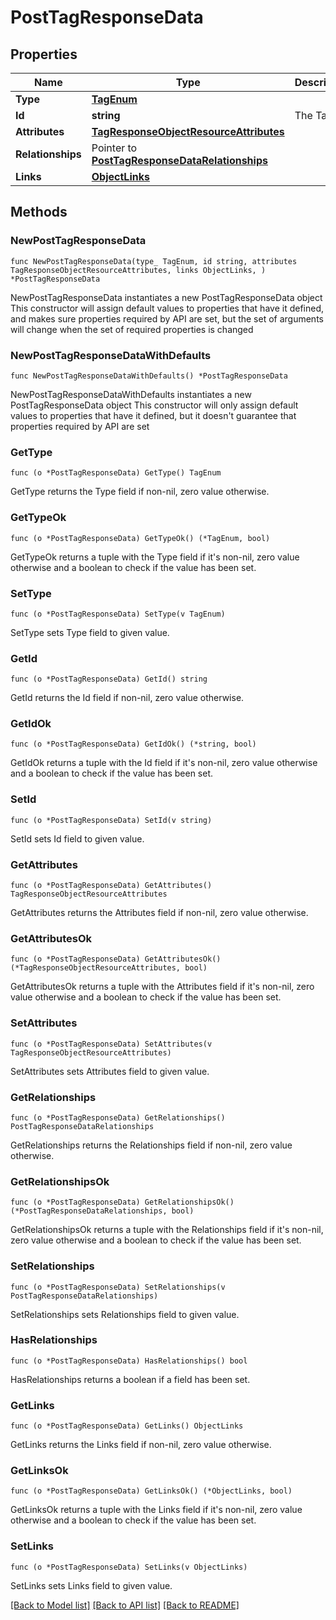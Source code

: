 # PostTagResponseData

## Properties

Name | Type | Description | Notes
------------ | ------------- | ------------- | -------------
**Type** | [**TagEnum**](TagEnum.md) |  | 
**Id** | **string** | The Tag ID | 
**Attributes** | [**TagResponseObjectResourceAttributes**](TagResponseObjectResourceAttributes.md) |  | 
**Relationships** | Pointer to [**PostTagResponseDataRelationships**](PostTagResponseDataRelationships.md) |  | [optional] 
**Links** | [**ObjectLinks**](ObjectLinks.md) |  | 

## Methods

### NewPostTagResponseData

`func NewPostTagResponseData(type_ TagEnum, id string, attributes TagResponseObjectResourceAttributes, links ObjectLinks, ) *PostTagResponseData`

NewPostTagResponseData instantiates a new PostTagResponseData object
This constructor will assign default values to properties that have it defined,
and makes sure properties required by API are set, but the set of arguments
will change when the set of required properties is changed

### NewPostTagResponseDataWithDefaults

`func NewPostTagResponseDataWithDefaults() *PostTagResponseData`

NewPostTagResponseDataWithDefaults instantiates a new PostTagResponseData object
This constructor will only assign default values to properties that have it defined,
but it doesn't guarantee that properties required by API are set

### GetType

`func (o *PostTagResponseData) GetType() TagEnum`

GetType returns the Type field if non-nil, zero value otherwise.

### GetTypeOk

`func (o *PostTagResponseData) GetTypeOk() (*TagEnum, bool)`

GetTypeOk returns a tuple with the Type field if it's non-nil, zero value otherwise
and a boolean to check if the value has been set.

### SetType

`func (o *PostTagResponseData) SetType(v TagEnum)`

SetType sets Type field to given value.


### GetId

`func (o *PostTagResponseData) GetId() string`

GetId returns the Id field if non-nil, zero value otherwise.

### GetIdOk

`func (o *PostTagResponseData) GetIdOk() (*string, bool)`

GetIdOk returns a tuple with the Id field if it's non-nil, zero value otherwise
and a boolean to check if the value has been set.

### SetId

`func (o *PostTagResponseData) SetId(v string)`

SetId sets Id field to given value.


### GetAttributes

`func (o *PostTagResponseData) GetAttributes() TagResponseObjectResourceAttributes`

GetAttributes returns the Attributes field if non-nil, zero value otherwise.

### GetAttributesOk

`func (o *PostTagResponseData) GetAttributesOk() (*TagResponseObjectResourceAttributes, bool)`

GetAttributesOk returns a tuple with the Attributes field if it's non-nil, zero value otherwise
and a boolean to check if the value has been set.

### SetAttributes

`func (o *PostTagResponseData) SetAttributes(v TagResponseObjectResourceAttributes)`

SetAttributes sets Attributes field to given value.


### GetRelationships

`func (o *PostTagResponseData) GetRelationships() PostTagResponseDataRelationships`

GetRelationships returns the Relationships field if non-nil, zero value otherwise.

### GetRelationshipsOk

`func (o *PostTagResponseData) GetRelationshipsOk() (*PostTagResponseDataRelationships, bool)`

GetRelationshipsOk returns a tuple with the Relationships field if it's non-nil, zero value otherwise
and a boolean to check if the value has been set.

### SetRelationships

`func (o *PostTagResponseData) SetRelationships(v PostTagResponseDataRelationships)`

SetRelationships sets Relationships field to given value.

### HasRelationships

`func (o *PostTagResponseData) HasRelationships() bool`

HasRelationships returns a boolean if a field has been set.

### GetLinks

`func (o *PostTagResponseData) GetLinks() ObjectLinks`

GetLinks returns the Links field if non-nil, zero value otherwise.

### GetLinksOk

`func (o *PostTagResponseData) GetLinksOk() (*ObjectLinks, bool)`

GetLinksOk returns a tuple with the Links field if it's non-nil, zero value otherwise
and a boolean to check if the value has been set.

### SetLinks

`func (o *PostTagResponseData) SetLinks(v ObjectLinks)`

SetLinks sets Links field to given value.



[[Back to Model list]](../README.md#documentation-for-models) [[Back to API list]](../README.md#documentation-for-api-endpoints) [[Back to README]](../README.md)


